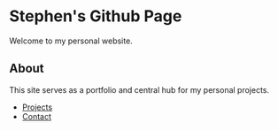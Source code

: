 # Stephen's Github Page

Welcome to my personal website.

## About

This site serves as a portfolio and central hub for my personal projects.

- [Projects](./projects)
- [Contact](./contact)
